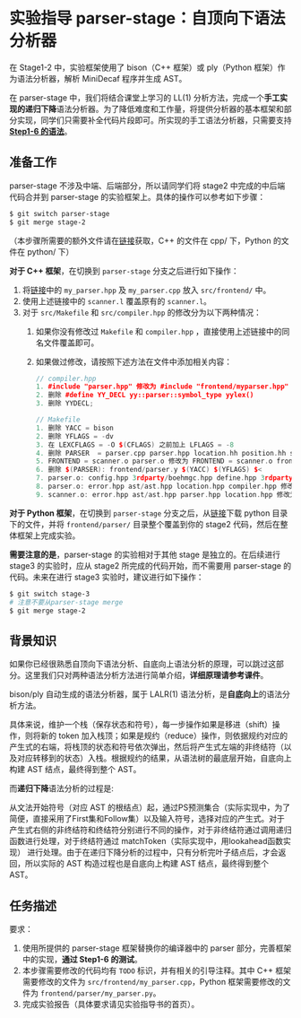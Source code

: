 # 实验指导 parser-stage：自顶向下语法分析器

 在 Stage1-2 中，实验框架使用了 bison（C++ 框架）或 ply（Python 框架）作为语法分析器，解析 MiniDecaf 程序并生成 AST。

在 parser-stage 中，我们将结合课堂上学习的 LL(1) 分析方法，完成一个**手工实现的递归下降**语法分析器。为了降低难度和工作量，将提供分析器的基本框架和部分实现，同学们只需要补全代码片段即可。所实现的手工语法分析器，只需要支持 [**Step1-6 的语法**](spec.md)。

## 准备工作


parser-stage 不涉及中端、后端部分，所以请同学们将 stage2 中完成的中后端代码合并到 parser-stage 的实验框架上。具体的操作可以参考如下步骤：

```bash
$ git switch parser-stage
$ git merge stage-2
```

（本步骤所需要的额外文件请在[链接](https://cloud.tsinghua.edu.cn/d/9b34fdf53a3c48b8bc52/)获取，C++ 的文件在 cpp/ 下，Python 的文件在 python/ 下）

**对于 C++ 框架**，在切换到 `parser-stage` 分支之后进行如下操作：

1. 将[链接](https://cloud.tsinghua.edu.cn/d/9b34fdf53a3c48b8bc52/)中的 `my_parser.hpp` 及 `my_parser.cpp` 放入 `src/frontend/` 中。
2. 使用上述链接中的 `scanner.l` 覆盖原有的 `scanner.l`。
3. 对于 `src/Makefile` 和 `src/compiler.hpp` 的修改分为以下两种情况：
   1. 如果你没有修改过 `Makefile` 和 `compiler.hpp` ，直接使用上述链接中的同名文件覆盖即可。
   
   2. 如果做过修改，请按照下述方法在文件中添加相关内容：
   
        ```C++
        // compiler.hpp
        1. #include "parser.hpp" 修改为 #include "frontend/myparser.hpp"
        2. 删除 #define YY_DECL yy::parser::symbol_type yylex()
        3. 删除 YYDECL;
        
        // Makefile
        1. 删除 YACC = bison
        2. 删除 YFLAGS = -dv
        3. 在 LEXCFLAGS = -O $(CFLAGS) 之前加上 LFLAGS = -8
        4. 删除 PARSER  = parser.cpp parser.hpp location.hh position.hh stack.hh
        5. FRONTEND = scanner.o parser.o 修改为 FRONTEND = scanner.o frontend/myparser.o
        6. 删除 $(PARSER): frontend/parser.y $(YACC) $(YFLAGS) $<
        7. parser.o: config.hpp 3rdparty/boehmgc.hpp define.hpp 3rdparty/list.hpp 修改为 frontend/myparser.o: config.hpp 3rdparty/boehmgc.hpp define.hpp 3rdparty/list.hpp frontend/myparser.hpp frontend/myparser.cpp
        8. parser.o: error.hpp ast/ast.hpp location.hpp compiler.hpp 修改为 frontend/myparser.o: error.hpp ast/ast.hpp location.hpp compiler.hpp
        9. scanner.o: error.hpp ast/ast.hpp parser.hpp location.hpp 修改为 scanner.o: error.hpp ast/ast.hpp frontend/myparser.hpp location.hpp
        ```

**对于 Python 框架**，在切换到 `parser-stage` 分支之后，从[链接](https://cloud.tsinghua.edu.cn/d/9b34fdf53a3c48b8bc52/)下载 python 目录下的文件，并将 `frontend/parser/` 目录整个覆盖到你的 stage2 代码，然后在整体框架上完成实验。

**需要注意的是**，parser-stage 的实验相对于其他 stage 是独立的。在后续进行 stage3 的实验时，应从 stage2 所完成的代码开始，而不需要用 parser-stage 的代码。未来在进行 stage3 实验时，建议进行如下操作：

```bash
$ git switch stage-3
# 注意不要从parser-stage merge
$ git merge stage-2
```

## 背景知识

如果你已经很熟悉自顶向下语法分析、自底向上语法分析的原理，可以跳过这部分。这里我们只对两种语法分析方法进行简单介绍，**详细原理请参考课件**。

bison/ply 自动生成的语法分析器，属于 LALR(1) 语法分析，是**自底向上**的语法分析方法。
     
具体来说，维护一个栈（保存状态和符号），每一步操作如果是移进（shift）操作，则将新的 token 加入栈顶；如果是规约（reduce）操作，则依据规约对应的产生式的右端，将栈顶的状态和符号依次弹出，然后将产生式左端的非终结符（以及对应转移到的状态）入栈。根据规约的结果，从语法树的最底层开始，自底向上构建 AST 结点，最终得到整个 AST。


而**递归下降**语法分析的过程是:

从文法开始符号（对应 AST 的根结点）起，通过PS预测集合（实际实现中，为了简便，直接采用了First集和Follow集）以及输入符号，选择对应的产生式。对于产生式右侧的非终结符和终结符分别进行不同的操作，对于非终结符通过调用递归函数进行处理，对于终结符通过 matchToken（实际实现中，用lookahead函数实现） 进行处理。由于在递归下降分析的过程中，只有分析完叶子结点后，才会返回，所以实际的 AST 构造过程也是自底向上构建 AST 结点，最终得到整个 AST。


## 任务描述

要求：
1. 使用所提供的 parser-stage 框架替换你的编译器中的 parser 部分，完善框架中的实现，**通过 Step1-6 的测试**。
2. 本步骤需要修改的代码均有 `TODO` 标识，并有相关的引导注释。其中 C++ 框架需要修改的文件为 `src/frontend/my_parser.cpp`，Python 框架需要修改的文件为 `frontend/parser/my_parser.py`。
3. 完成实验报告（具体要求请见实验指导书的首页）。